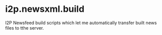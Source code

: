 # i2p.newsxml.build
I2P Newsfeed build scripts which let me automatically transfer built news files to tthe server.
